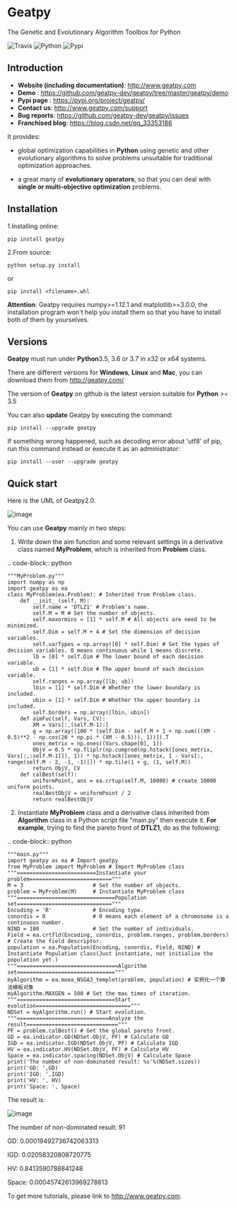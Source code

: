 # **Geatpy** 
The Genetic and Evolutionary Algorithm Toolbox for Python

![Travis](https://travis-ci.org/geatpy-dev/geatpy.svg?branch=master)
![Python](https://img.shields.io/badge/python->=3.5-green.svg)
![Pypi](https://img.shields.io/badge/pypi-2.0.0-blue.svg)

## Introduction
* **Website (including documentation)**: http://www.geatpy.com
* **Demo** : https://github.com/geatpy-dev/geatpy/tree/master/geatpy/demo
* **Pypi page** : https://pypi.org/project/geatpy/
* **Contact us**: http://www.geatpy.com/support
* **Bug reports**: https://github.com/geatpy-dev/geatpy/issues
* **Franchised blog**: https://blog.csdn.net/qq_33353186

It provides:

* global optimization capabilities in **Python** using genetic and other evolutionary algorithms to solve problems unsuitable for traditional optimization approaches.

* a great many of **evolutionary operators**, so that you can deal with **single or multi-objective optimization** problems.

## Installation
1.Installing online:

    pip install geatpy

2.From source:

    python setup.py install

or

    pip install <filename>.whl

**Attention**: Geatpy requires numpy>=1.12.1 and matplotlib>=3.0.0, the installation program won't help you install them so that you have to install both of them by yourselves.

## Versions

**Geatpy** must run under **Python**3.5, 3.6 or 3.7 in x32 or x64 systems.

There are different versions for **Windows**, **Linux** and **Mac**, you can download them from http://geatpy.com/

The version of **Geatpy** on github is the latest version suitable for **Python** >= 3.5

You can also **update** Geatpy by executing the command:

    pip install --upgrade geatpy

If something wrong happened, such as decoding error about 'utf8' of pip, run this command instead or execute it as an administrator:

    pip install --user --upgrade geatpy

Quick start
-----------

Here is the UML of Geatpy2.0.

![image](https://github.com/geatpy-dev/geatpy/blob/master/structure.svg)

You can use **Geatpy** mainly in two steps:

1. Write down the aim function and some relevant settings in a derivative class named **MyProblem**, which is inherited from **Problem** class.

.. code-block:: python

    """MyProblem.py"""
    import numpy as np
    import geatpy as ea
    class MyProblem(ea.Problem): # Inherited from Problem class.
        def __init__(self, M):
            self.name = 'DTLZ1' # Problem's name.
            self.M = M # Set the number of objects.
            self.maxormins = [1] * self.M # All objects are need to be minimized.
            self.Dim = self.M + 4 # Set the dimension of decision variables.
            self.varTypes = np.array([0] * self.Dim) # Set the types of decision variables. 0 means continuous while 1 means discrete.
            lb = [0] * self.Dim # The lower bound of each decision variable.
            ub = [1] * self.Dim # The upper bound of each decision variable.
            self.ranges = np.array([lb, ub])
            lbin = [1] * self.Dim # Whether the lower boundary is included.
            ubin = [1] * self.Dim # Whether the upper boundary is included.
            self.borders = np.array([lbin, ubin])
        def aimFuc(self, Vars, CV):
            XM = Vars[:,(self.M-1):]
            g = np.array([100 * (self.Dim - self.M + 1 + np.sum(((XM - 0.5)**2 - np.cos(20 * np.pi * (XM - 0.5))), 1))]).T
            ones_metrix = np.ones((Vars.shape[0], 1))
            ObjV = 0.5 * np.fliplr(np.cumprod(np.hstack([ones_metrix, Vars[:,:self.M-1]]), 1)) * np.hstack([ones_metrix, 1 - Vars[:, range(self.M - 2, -1, -1)]]) * np.tile(1 + g, (1, self.M))
            return ObjV, CV
        def calBest(self):
            uniformPoint, ans = ea.crtup(self.M, 10000) # create 10000 uniform points.
            realBestObjV = uniformPoint / 2
            return realBestObjV

2. Instantiate **MyProblem** class and a derivative class inherited from **Algorithm** class in a Python script file "main.py" then execute it. **For example**, trying to find the pareto front of **DTLZ1**, do as the following:

.. code-block:: python

    """main.py"""
    import geatpy as ea # Import geatpy
    from MyProblem import MyProblem # Import MyProblem class
    """=========================Instantiate your problem=========================="""
    M = 3                      # Set the number of objects.
    problem = MyProblem(M)     # Instantiate MyProblem class
    """===============================Population set=============================="""
    Encoding = 'R'             # Encoding type.
    conordis = 0               # 0 means each element of a chromosome is a continuous number.
    NIND = 100                 # Set the number of individuals.
    Field = ea.crtfld(Encoding, conordis, problem.ranges, problem.borders) # Create the field descriptor.
    population = ea.Population(Encoding, conordis, Field, NIND) # Instantiate Population class(Just instantiate, not initialize the population yet.)
    """================================Algorithm set==============================="""
    myAlgorithm = ea.moea_NSGA3_templet(problem, population) # 实例化一个算法模板对象
    myAlgorithm.MAXGEN = 500 # Set the max times of iteration.
    """===============================Start evolution=============================="""
    NDSet = myAlgorithm.run() # Start evolution.
    """=============================Analyze the result============================="""
    PF = problem.calBest() # Get the global pareto front.
    GD = ea.indicator.GD(NDSet.ObjV, PF) # Calculate GD
    IGD = ea.indicator.IGD(NDSet.ObjV, PF) # Calculate IGD
    HV = ea.indicator.HV(NDSet.ObjV, PF) # Calculate HV
    Space = ea.indicator.spacing(NDSet.ObjV) # Calculate Space
    print('The number of non-dominated result: %s'%(NDSet.sizes))
    print('GD: ',GD)
    print('IGD: ',IGD)
    print('HV: ', HV)
    print('Space: ', Space)

The result is:

![image](https://github.com/geatpy-dev/geatpy/blob/master/geatpy/testbed/moea_test/moea_test_DTLZ/Pareto%20Front.png)

The number of non-dominated result: 91

GD:  0.00019492736742063313

IGD:  0.02058320808720775

HV:  0.8413590788841248

Space:  0.00045742613969278813

To get more tutorials, please link to http://www.geatpy.com.
